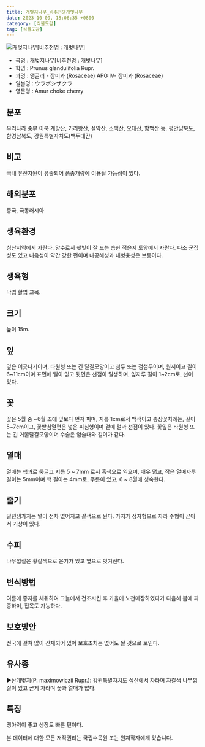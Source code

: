 ```yaml
---
title: 개벚지나무_비추천명개벗나무
date: 2023-10-09, 18:06:35 +0800
category: [식물도감]
tag: [식물도감]
---
```




![개벚지나무[비추천명 : 개벗나무]](http://www.nature.go.kr/fileUpload/plants/basic/Rosaceae/Prunus/12778/1_th2.JPG)
- 국명 : 개벚지나무[비추천명 : 개벗나무]
- 학명 : Prunus glandulifolia Rupr.
- 과명 : 앵글러 - 장미과 (Rosaceae) APG Ⅳ- 장미과 (Rosaceae)
- 일본명 : ウラボシザクラ
- 영문명 : Amur choke cherry


## 분포
우리나라 중부 이북 계방산, 가리왕산, 설악산, 소백산, 오대산, 함백산 등. 평안남북도, 함경남북도, 강원특별자치도(백두대간)
## 비고
국내 유전자원이 유출되어 품종개량에 이용될 가능성이 있다. 
## 해외분포
중국, 극동러시아
## 생육환경
심산지역에서 자란다. 양수로서 햇빛이 잘 드는 습한 적윤지 토양에서 자란다. 다소 군집성도 있고 내음성이 약간 강한 편이며 내공해성과 내병충성은 보통이다.
## 생육형
낙엽 활엽 교목.
## 크기
높이 15m.
## 잎
잎은 어긋나기이며, 타원형 또는 긴 달걀모양이고 첨두 또는 점첨두이며, 원저이고 길이 6~11cm이며 표면에 털이 없고 뒷면은 선점이 밀생하며, 잎자루 길이 1~2cm로, 선이 있다.
## 꽃
꽃은 5월 중 ~6월 초에 잎보다 먼저 피며, 지름 1cm로서 백색이고 총상꽃차례는, 길이 5~7cm이고, 꽃받침열편은 넓은 피침형이며 겉에 털과 선점이 있다. 꽃잎은 타원형 또는 긴 거꿀달걀모양이며 수술은 암술대와 길이가 같다.
## 열매
열매는 핵과로 둥글고 지름 5 ~ 7mm 로서 흑색으로 익으며, 매우 떫고, 작은 열매자루 길이는 5mm이며 핵 길이는 4mm로, 주름이 있고, 6 ~ 8월에 성숙한다.
## 줄기
일년생가지는 털이 점차 없어지고 갈색으로 된다. 가지가 정자형으로 자라 수형이 곧아서 기상이 있다.
## 수피
나무껍질은 황갈색으로 윤기가 있고 옆으로 벗겨진다.
## 번식방법
여름에 종자를 채취하여 그늘에서 건조시킨 후 가을에 노천매장하였다가 다음해 봄에 파종하며, 접목도 가능하다.
## 보호방안
전국에 걸쳐 많이 산재되어 있어 보호조치는 없어도 될 것으로 보인다.
## 유사종
▶산개벚지(P. maximowiczii Rupr.): 강원특별자치도 심산에서 자라며 자갈색 나무껍질이 있고 곧게 자라며 꽃과 열매가 많다.
## 특징
맹아력이 좋고 생장도 빠른 편이다.






본 데이터에 대한 모든 저작권리는 국립수목원 또는 원저작자에게 있습니다.
